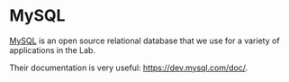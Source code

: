 # MySQL

[MySQL](https://dev.mysql.com) is an open source relational database that we use for a variety of applications in the Lab.

Their documentation is very useful: https://dev.mysql.com/doc/.

